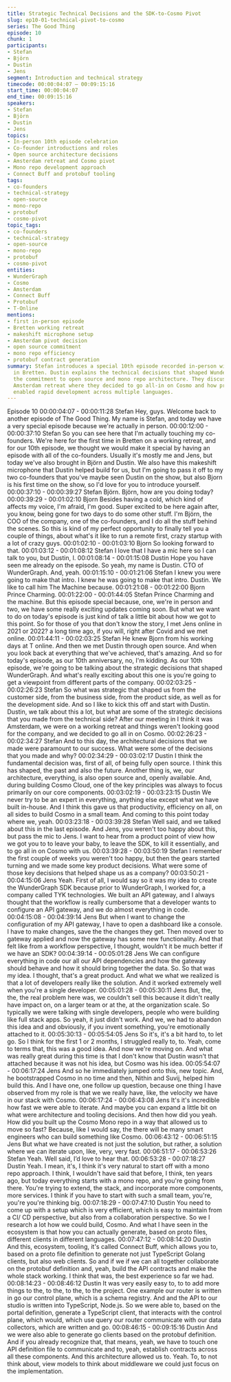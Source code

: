 ```yaml
---
title: Strategic Technical Decisions and the SDK-to-Cosmo Pivot
slug: ep10-01-technical-pivot-to-cosmo
series: The Good Thing
episode: 10
chunk: 1
participants:
- Stefan
- Björn
- Dustin
- Jens
segment: Introduction and technical strategy
timecode: 00:00:04:07 – 00:09:15:16
start_time: 00:00:04:07
end_time: 00:09:15:16
speakers:
- Stefan
- Björn
- Dustin
- Jens
topics:
- In-person 10th episode celebration
- Co-founder introductions and roles
- Open source architecture decisions
- Amsterdam retreat and Cosmo pivot
- Mono repo development approach
- Connect Buff and protobuf tooling
tags:
- co-founders
- technical-strategy
- open-source
- mono-repo
- protobuf
- cosmo-pivot
topic_tags:
- co-founders
- technical-strategy
- open-source
- mono-repo
- protobuf
- cosmo-pivot
entities:
- WunderGraph
- Cosmo
- Amsterdam
- Connect Buff
- Protobuf
- T-Online
mentions:
- first in-person episode
- Bretten working retreat
- makeshift microphone setup
- Amsterdam pivot decision
- open source commitment
- mono repo efficiency
- protobuf contract generation
summary: Stefan introduces a special 10th episode recorded in-person with all co-founders
  in Bretten. Dustin explains the technical decisions that shaped WunderGraph, including
  the commitment to open source and mono repo architecture. They discuss the pivotal
  Amsterdam retreat where they decided to go all-in on Cosmo and how protobuf tooling
  enabled rapid development across multiple languages.
---
```

Episode 10
00:00:04:07 - 00:00:11:28
Stefan
Hey, guys. Welcome back to another episode of The Good Thing. My name is Stefan, and today
we have a very special episode because we're actually in person.
00:00:12:00 - 00:00:37:10
Stefan
So you can see here that I'm actually touching my co-founders. We're here for the first time in
Bretten on a working retreat, and for our 10th episode, we thought we would make it special by
having an episode with all of the co-founders. Usually it's mostly me and Jens, but today we've
also brought in Björn and Dustin. We also have this makeshift microphone that Dustin helped
build for us, but I'm going to pass it off to my two co-founders that you've maybe seen Dustin on
the show, but also Bjorn is his first time on the show, so I'd love for you to introduce yourself.
00:00:37:10 - 00:00:39:27
Stefan
Björn. Björn, how are you doing today?
00:00:39:29 - 00:01:02:10
Bjorn
Besides having a cold, which kind of affects my voice, I'm afraid, I'm good. Super excited to be
here again after, you know, being gone for two days to do some other stuff. I'm Björn, the COO
of the company, one of the co-founders, and I do all the stuff behind the scenes. So this is kind
of my perfect opportunity to finally tell you a couple of things, about what's it like to run a remote
first, crazy startup with a lot of crazy guys.
00:01:02:10 - 00:01:03:10
Bjorn
So looking forward to that.
00:01:03:12 - 00:01:08:12
Stefan
I love that I have a mic here so I can talk to you, but Dustin, I.
00:01:08:14 - 00:01:15:08
Dustin
Hope you have seen me already on the episode. So yeah, my name is Dustin. CTO of
WunderGraph. And, yeah.
00:01:15:10 - 00:01:21:06
Stefan
I knew you were going to make that intro. I knew he was going to make that intro. Dustin. We
like to call him The Machine because.
00:01:21:08 - 00:01:22:00
Bjorn
Prince Charming.
00:01:22:00 - 00:01:44:05
Stefan
Prince Charming and the machine. But this episode special because, one, we're in person and
two, we have some really exciting updates coming soon. But what we want to do on today's
episode is just kind of talk a little bit about how we got to this point. So for those of you that don't
know the story, I met Jens online in 2021 or 2022? a long time ago, if you will, right after Covid
and we met online.
00:01:44:11 - 00:02:03:25
Stefan
He knew Bjorn from his working days at T online. And then we met Dustin through open source.
And when you look back at everything that we've achieved, that's amazing. And so for today's
episode, as our 10th anniversary, no, I'm kidding. As our 10th episode, we're going to be talking
about the strategic decisions that shaped WunderGraph. And what's really exciting about this
one is you're going to get a viewpoint from different parts of the company.
00:02:03:25 - 00:02:26:23
Stefan
So what was strategic that shaped us from the customer side, from the business side, from the
product side, as well as for the development side. And so I like to kick this off and start with
Dustin. Dustin, we talk about this a lot, but what are some of the strategic decisions that you
made from the technical side? After our meeting in I think it was Amsterdam, we were on a
working retreat and things weren't looking good for the company, and we decided to go all in on
Cosmo.
00:02:26:23 - 00:02:34:27
Stefan
And to this day, the architectural decisions that we made were paramount to our success. What
were some of the decisions that you made and why?
00:02:34:29 - 00:03:02:17
Dustin
I think the fundamental decision was, first of all, of being fully open source. I think this has
shaped, the past and also the future. Another thing is, we, our architecture, everything, is also
open source and, openly available. And, during building Cosmo Cloud, one of the key principles
was always to focus primarily on our core components.
00:03:02:19 - 00:03:23:15
Dustin
We never try to be an expert in everything, anything else except what we have built in-house.
And I think this gave us that productivity, efficiency on all, on all sides to build Cosmo in a small
team. And coming to this point today where we, yeah.
00:03:23:18 - 00:03:39:28
Stefan
Well said, and we talked about this in the last episode. And Jens, you weren't too happy about
this, but pass the mic to Jens. I want to hear from a product point of view how we got you to to
leave your baby, to leave the SDK, to kill it essentially, and to go all in on Cosmo with us.
00:03:39:28 - 00:03:50:19
Stefan
I remember the first couple of weeks you weren't too happy, but then the gears started turning
and we made some key product decisions. What were some of those key decisions that helped
shape us as a company?
00:03:50:21 - 00:04:15:06
Jens
Yeah. First of all, I would say so it was my idea to create the WunderGraph SDK because prior
to WunderGraph, I worked for, a company called TYK technologies. We built an API gateway,
and I always thought that the workflow is really cumbersome that a developer wants to configure
an API gateway, and we do almost everything in code.
00:04:15:08 - 00:04:39:14
Jens
But when I want to change the configuration of my API gateway, I have to open a dashboard like
a console. I have to make changes, save the the changes they get. Then moved over to
gateway applied and now the gateway has some new functionality. And that felt like from a
workflow perspective, I thought, wouldn't it be much better if we have an SDK?
00:04:39:14 - 00:05:01:28
Jens
We can configure everything in code our all our API dependencies and how the gateway should
behave and how it should bring together the data. So. So that was my idea. I thought, that's a
great product. And what we what we realized is that a lot of developers really like the solution.
And it worked extremely well when you're a single developer.
00:05:01:28 - 00:05:30:11
Jens
But, the, the, the real problem here was, we couldn't sell this because it didn't really have impact
on, on a larger team or at the, at the organization scale. So typically we were talking with single
developers, people who were building like full stack apps. So yeah, it just didn't work. And we,
we had to abandon this idea and and obviously, if you invent something, you're emotionally
attached to it.
00:05:30:13 - 00:05:54:05
Jens
So it's, it's a bit hard to, to let go. So I think for the first 1 or 2 months, I struggled really to, to.
Yeah, come to terms that, this was a good idea. And now we're moving on. And what was really
great during this time is that I don't know that Dustin wasn't that attached because it was not his
idea, but Cosmo was his idea.
00:05:54:07 - 00:06:17:24
Jens
And so he immediately jumped onto this, new topic. And, he bootstrapped Cosmo in no time
and then, Nithin and Suvij, helped him build this. And I have one, one follow up question,
because one thing I have observed from my role is that we we really have, like, the velocity we
have in our stack with Cosmo.
00:06:17:24 - 00:06:43:08
Jens
It's it's incredible how fast we were able to iterate. And maybe you can expand a little bit on what
were architecture and tooling decisions. And then how did you yeah. How did you built up the
Cosmo Mono repo in a way that allowed us to move so fast? Because, like I would say, the
there will be many smart engineers who can build something like Cosmo.
00:06:43:12 - 00:06:51:15
Jens
But what we have created is not just the solution, but rather, a solution where we can iterate
upon, like, very, very fast.
00:06:51:17 - 00:06:53:26
Stefan
Yeah. Well said, I’d love to hear that.
00:06:53:28 - 00:07:18:27
Dustin
Yeah. I mean, it's, I think it's very natural to start off with a mono repo approach. I think, I
wouldn't have said that before, I think, ten years ago, but today everything starts with a mono
repo, and you're going from there. You're trying to extend, the stack, and incorporate more
components, more services. I think if you have to start with such a small team, you're, you're
you're thinking big.
00:07:18:29 - 00:07:47:10
Dustin
You need to come up with a setup which is very efficient, which is easy to maintain from a CI/
CD perspective, but also from a collaboration perspective. So we I research a lot how we could
build, Cosmo. And what I have seen in the ecosystem is that how you can actually generate,
based on proto files, different clients in different languages.
00:07:47:12 - 00:08:14:20
Dustin
And this, ecosystem, tooling, it's called Connect Buff, which allows you to, based on a proto file
definition to generate not just TypeScript Golang clients, but also web clients. So and if we if we
can all together collaborate on the protobuf definition and, yeah, build the API contracts and
make the whole stack working. I think that was, the best experience so far we had.
00:08:14:23 - 00:08:46:12
Dustin
It was very easily easy to, to to add more things to the, to the, to the, to the project. One
example our router is written in go our control plane, which is a schema registry. And and the
API to our studio is written into TypeScript, Node.js. So we were able to, based on the portal
definition, generate a TypeScript client, that interacts with the control plane, which would, which
use query our router communicate with our data collectors, which are written and go.
00:08:46:15 - 00:09:15:16
Dustin
And we were also able to generate go clients based on the protobuf definition. And if you
already recognize that, that means, yeah, we have to touch one API definition file to
communicate and to, yeah, establish contracts across all these components. And this
architecture allowed us to. Yeah. To, to not think about, view models to think about middleware
we could just focus on the implementation.